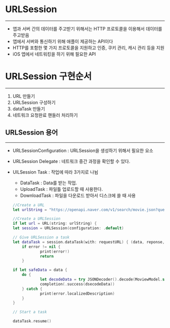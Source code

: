 # URLSession

---

- 앱과 서버 간의 데이터를 주고받기 위해서는 HTTP 프로토콜을 이용해서 데이터를 주고받음
- 앱에서 서버와 통신하기 위해 애플이 제공하는 API이다
- HTTP를 포함한 몇 가지 프로토콜을 지원하고 인증, 쿠키 관리, 캐시 관리 등을 지원
- iOS 앱에서 네트워킹을 하기 위해 필요한 API

# URLSession 구현순서

---

1. URL 만들기
2. URLSession 구성하기
3. dataTask 만들기
4. 네트워크 요청완료 핸들러 처리하기

## URLSession 용어

---

- URLSessionConfiguration : URLSession을 생성하기 위해서 필요한 요소
- URLSession Delegate : 네트워크 중간 과정을 확인할 수 있다.
- UILSession Task : 작업에 따라 3가지로 나뉨
    - DataTask : Data를 받는 작업.
    - UploadTask : 파일틀 업로드할 때 사용한다.
    - DownloadTask : 파일을 다운로드 받아서 디스크에 쓸 때 사용
    
    ```swift
    //Create a URL
    let urlString = "https://openapi.naver.com/v1/search/movie.json?query=lego"
    
    //Create a URLSession
    if let url = URL(string: urlString) {
    let session = URLSession(configuration: .default)
    
    // Give URLSession a task
    let dataTask = session.dataTask(with: requestURL) { (data, reponse, error) in
    	if error != nil {
    			print(error!)
    			return
    	}
    
    if let safeData = data {
    	do {
    			let decodeData = try JSONDecoder().decode(MoviewModel.self, from: safeData)
    			completion(.success(dsecodeData))
    	} catch {
    			print(error.localizedDescription)
    	}
    }
    
    // Start a task
    
    dataTask.resume()
    ```